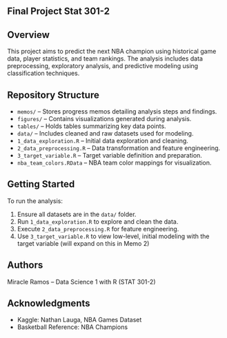 ## Final Project Stat 301-2

## Overview
This project aims to predict the next NBA champion using historical game data, player statistics, and team rankings. The analysis includes data preprocessing, exploratory analysis, and predictive modeling using classification techniques.

## Repository Structure
- `memos/` – Stores progress memos detailing analysis steps and findings.
- `figures/` – Contains visualizations generated during analysis.
- `tables/` – Holds tables summarizing key data points.
- `data/` – Includes cleaned and raw datasets used for modeling.
- `1_data_exploration.R` – Initial data exploration and cleaning.
- `2_data_preprocessing.R` – Data transformation and feature engineering.
- `3_target_variable.R` – Target variable definition and preparation.
- `nba_team_colors.RData` – NBA team color mappings for visualization.

## Getting Started
To run the analysis:
1. Ensure all datasets are in the `data/` folder.
2. Run `1_data_exploration.R` to explore and clean the data.
3. Execute `2_data_preprocessing.R` for feature engineering.
4. Use `3_target_variable.R` to view low-level, initial modeling with the target variable (will expand on this in Memo 2)

## Authors
Miracle Ramos – Data Science 1 with R (STAT 301-2)

## Acknowledgments
- Kaggle: Nathan Lauga, NBA Games Dataset
- Basketball Reference: NBA Champions
